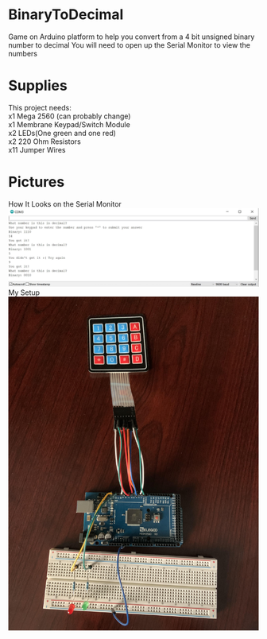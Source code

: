# BinaryToDecimal
Game on Arduino platform to help you convert from a 4 bit unsigned binary number to decimal
You will need to open up the Serial Monitor to view the numbers
# Supplies
This project needs:   
x1 Mega 2560 (can probably change)  
x1 Membrane Keypad/Switch Module  
x2 LEDs(One green and one red)  
x2 220 Ohm Resistors  
x11 Jumper Wires  
# Pictures
How It Looks on the Serial Monitor
![SerialMonitor-Screenshot](SerialMonitorPreview.JPG)
My Setup
![Setup](BinaryGameSetup.jpg)
